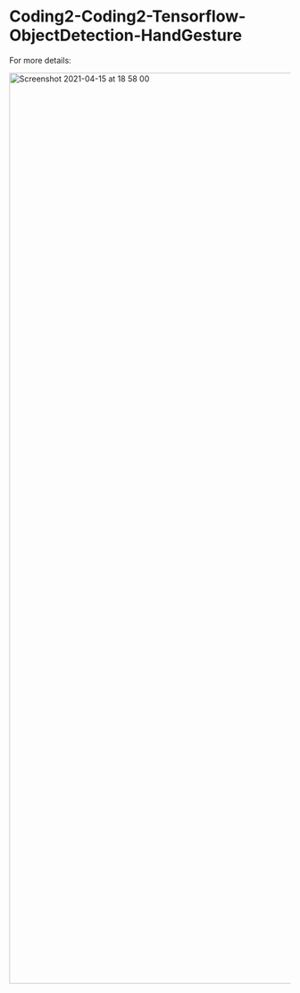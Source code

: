 # Coding2-Coding2-Tensorflow-ObjectDetection-HandGesture

For more details:

![]()<img width="1629" alt="Screenshot 2021-04-15 at 18 58 00" src="https://user-images.githubusercontent.com/69792837/114920987-f5360680-9e21-11eb-8026-9029f2e356e6.png">
